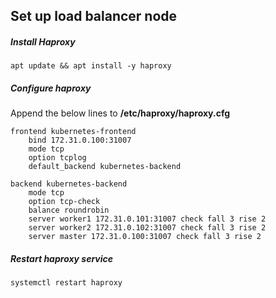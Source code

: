 ## Set up load balancer node
##### Install Haproxy
```
apt update && apt install -y haproxy
```
##### Configure haproxy
Append the below lines to **/etc/haproxy/haproxy.cfg**
```
frontend kubernetes-frontend
    bind 172.31.0.100:31007
    mode tcp
    option tcplog
    default_backend kubernetes-backend

backend kubernetes-backend
    mode tcp
    option tcp-check
    balance roundrobin
    server worker1 172.31.0.101:31007 check fall 3 rise 2
    server worker2 172.31.0.102:31007 check fall 3 rise 2
    server master 172.31.0.100:31007 check fall 3 rise 2
```
##### Restart haproxy service
```
systemctl restart haproxy
```
